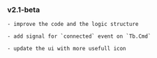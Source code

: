 ### v2.1-beta

    - improve the code and the logic structure

    - add signal for `connected` event on `Tb.Cmd`

    - update the ui with more usefull icon
